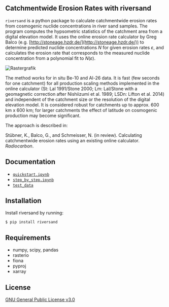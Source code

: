 Catchmentwide Erosion Rates with riversand 
------------------------------------------

`riversand` is a python package to calculate catchmentwide erosion rates from
cosmogenic nuclide concentrations in river sand samples. The program computes
the hypsometric statistics of the catchment area from a digital elevation model.
It uses the online erosion rate calculator by Greg Balco
(e.g. [http://stoneage.hzdr.de/](http://stoneage.hzdr.de/)) to determine predicted
nuclide concentrations $N$ for given erosion rates $\varepsilon$, and calculates
the erosion rate that corresponds to the measured nuclide concentration from a
polynomial fit to $N(\varepsilon)$.

![Rastergrafik](https://user-images.githubusercontent.com/73031498/221909077-601ccea1-880b-4738-89d8-2ff57a16c89b.png)


The method works for in situ Be-10 and Al-26 data. It is fast (few seconds for
one catchment) for all production scaling methods implemented in the online
calculator (St: Lal 1991/Stone 2000; Lm: Lal/Stone with a geomagnetic correction
after Nishiizumi et al. 1989; LSDn: Lifton et al. 2014) and independent of the
catchment size or the resolution of the digital elevation model. It is considered
robust for catchments up to approx. 600 km x 600 km; for larger catchments
the effect of latitude on cosmogenic production may become significant.

The approach is described in:

Stübner, K., Balco, G., and Schmeisser, N. (in review). Calculating catchmentwide
erosion rates using an existing online calculator. *Radiocarbon*. 

Documentation
-------------
- [`quickstart.ipynb`](https://github.com/kstueb/riversand/blob/main/riversand/example_scripts/quickstart.ipynb)
- [`step_by_step.ipynb`](https://github.com/kstueb/riversand/blob/main/riversand/example_scripts/step_by_step.ipynb)
- [`test_data`](https://github.com/kstueb/riversand/blob/main/riversand/example_scripts/test_data)

Installation
------------
Install riversand by running:
```
$ pip install riversand
```
Requirements
------------
- numpy, scipy, pandas
- rasterio
- fiona
- pyproj
- xarray

License
-------
[GNU General Public License v3.0](https://www.gnu.org/licenses/gpl-3.0.en.html)
